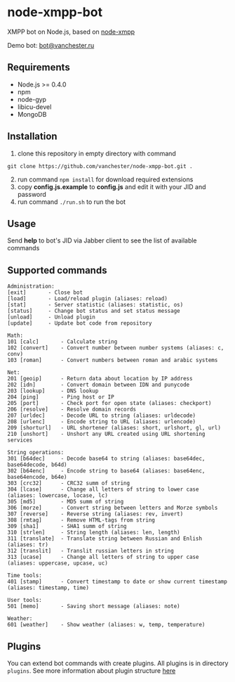 node-xmpp-bot
=============

XMPP bot on Node.js, based on [node-xmpp](https://github.com/astro/node-xmpp)

Demo bot: bot@vanchester.ru

Requirements
------------
* Node.js >= 0.4.0
* npm
* node-gyp
* libicu-devel
* MongoDB

Installation
------------
1. clone this repository in empty directory with command
 ```
 git clone https://github.com/vanchester/node-xmpp-bot.git .
 ```
2. run command `npm install` for download required extensions
3. copy **config.js.example** to **config.js** and edit it with your JID and password
4. run command `./run.sh` to run the bot

Usage
-----
Send **help** to bot's JID via Jabber client to see the list of available commands

Supported commands
------------------
 ```
Administration:
 [exit]       - Close bot
 [load]       - Load/reload plugin (aliases: reload)
 [stat]       - Server statistic (aliases: statistic, os)
 [status]     - Change bot status and set status message
 [unload]     - Unload plugin
 [update]     - Update bot code from repository

Math:
 101 [calc]       - Calculate string
 102 [convert]    - Convert number between number systems (aliases: c, conv)
 103 [roman]      - Convert numbers between roman and arabic systems

Net:
 201 [geoip]      - Return data about location by IP address
 202 [idn]        - Convert domain between IDN and punycode
 203 [lookup]     - DNS lookup
 204 [ping]       - Ping host or IP
 205 [port]       - Check port for open state (aliases: checkport)
 206 [resolve]    - Resolve domain records
 207 [urldec]     - Decode URL to string (aliases: urldecode)
 208 [urlenc]     - Encode string to URL (aliases: urlencode)
 209 [shorturl]   - URL shortener (aliases: short, urlshort, gl, url)
 210 [unshort]    - Unshort any URL created using URL shortening services

String operations:
 301 [b64dec]     - Decode base64 to string (aliases: base64dec, base64decode, b64d)
 302 [b64enc]     - Encode string to base64 (aliases: base64enc, base64encode, b64e)
 303 [crc32]      - CRC32 summ of string
 304 [lcase]      - Change all letters of string to lower case (aliases: lowercase, locase, lc)
 305 [md5]        - MD5 summ of string
 306 [morze]      - Convert string between letters and Morze symbols
 307 [reverse]    - Reverse string (aliases: rev, invert)
 308 [rmtag]      - Remove HTML-tags from string
 309 [sha1]       - SHA1 summ of string
 310 [strlen]     - String length (aliases: len, length)
 311 [translate]  - Translate string between Russian and Enlish (aliases: tr)
 312 [translit]   - Translit russian letters in string
 313 [ucase]      - Change all letters of string to upper case (aliases: uppercase, upcase, uc)

Time tools:
 401 [stamp]      - Convert timestamp to date or show current timestamp (aliases: timestamp, time)

User tools:
 501 [memo]       - Saving short message (aliases: note)

Weather:
 601 [weather]    - Show weather (aliases: w, temp, temperature)
 ```

Plugins
-------
You can extend bot commands with create plugins. All plugins is in directory `plugins`. 
See more information about plugin structure [here](./plugins/README.md)
